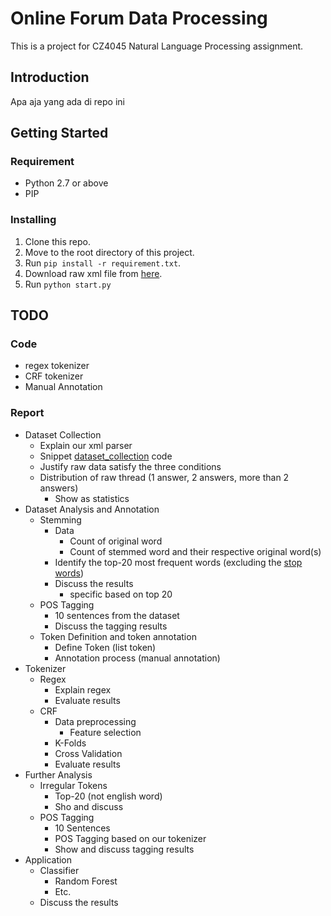 # Online Forum Data Processing
This is a project for CZ4045 Natural Language Processing assignment.

## Introduction

Apa aja yang ada di repo ini

## Getting Started

### Requirement

- Python 2.7 or above 
- PIP

### Installing

1. Clone this repo.
1. Move to the root directory of this project.
1. Run `pip install -r requirement.txt`.
1. Download raw xml file from [here](https://archive.org/details/stackexchange).
1. Run `python start.py`

## TODO

### Code

- regex tokenizer
- CRF tokenizer
- Manual Annotation

### Report

- Dataset Collection
    - Explain our xml parser
    - Snippet [dataset_collection](./dataset_collection/) code
    - Justify raw data satisfy the three conditions
    - Distribution of raw thread (1 answer, 2 answers, more than 2 answers)
        - Show as statistics
- Dataset Analysis and Annotation
    - Stemming
        - Data
            - Count of original word
            - Count of stemmed word and their respective original word(s)
        - Identify the top-20 most frequent words (excluding the [stop words](http://xpo6.com/list-of-english-stop-words/))
        - Discuss the results
            - specific based on top 20
    - POS Tagging
        - 10 sentences from the dataset
        - Discuss the tagging results
    - Token Definition and token annotation
        - Define Token (list token)
        - Annotation process (manual annotation)
- Tokenizer
    - Regex
        - Explain regex
        - Evaluate results
    - CRF
        - Data preprocessing
            - Feature selection
        - K-Folds
        - Cross Validation
        - Evaluate results
- Further Analysis
    - Irregular Tokens
        - Top-20 (not english word)
        - Sho and discuss
    - POS Tagging
        - 10 Sentences
        - POS Tagging based on our tokenizer
        - Show and discuss tagging results
- Application
    - Classifier
        - Random Forest
        - Etc.
    - Discuss the results